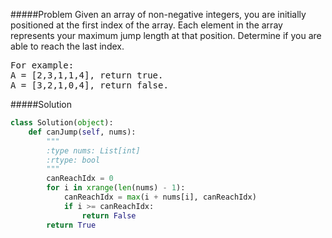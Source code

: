 #####Problem
Given an array of non-negative integers, you are initially positioned at the first index of the array.
Each element in the array represents your maximum jump length at that position.
Determine if you are able to reach the last index.

<pre>
For example:
A = [2,3,1,1,4], return true.
A = [3,2,1,0,4], return false.
</pre>

#####Solution
```python
class Solution(object):
    def canJump(self, nums):
        """
        :type nums: List[int]
        :rtype: bool
        """
        canReachIdx = 0
        for i in xrange(len(nums) - 1):
            canReachIdx = max(i + nums[i], canReachIdx)
            if i >= canReachIdx:
                return False
        return True
```